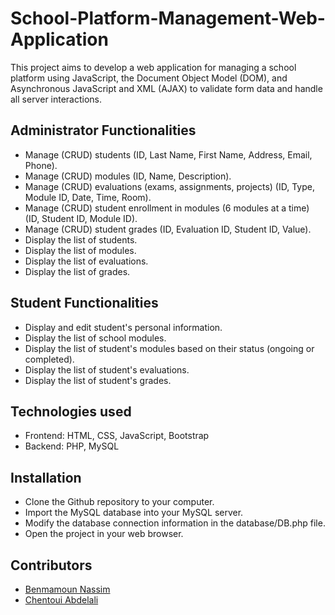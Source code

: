 # School-Platform-Management-Web-Application
This project aims to develop a web application for managing a school platform using JavaScript, the Document Object Model (DOM), and Asynchronous JavaScript and XML (AJAX) to validate form data and handle all server interactions.

## Administrator Functionalities
 - Manage (CRUD) students (ID, Last Name, First Name, Address, Email, Phone).
 - Manage (CRUD) modules (ID, Name, Description).
 - Manage (CRUD) evaluations (exams, assignments, projects) (ID, Type, Module ID, Date, Time, Room).
 - Manage (CRUD) student enrollment in modules (6 modules at a time) (ID, Student ID, Module ID).
 - Manage (CRUD) student grades (ID, Evaluation ID, Student ID, Value).
 - Display the list of students.
 - Display the list of modules.
 - Display the list of evaluations.
 - Display the list of grades.

## Student Functionalities
 - Display and edit student's personal information.
 - Display the list of school modules.
 - Display the list of student's modules based on their status (ongoing or completed).
 - Display the list of student's evaluations.
 - Display the list of student's grades.

## Technologies used
 - Frontend: HTML, CSS, JavaScript, Bootstrap
 - Backend: PHP, MySQL

## Installation
 - Clone the Github repository to your computer.
 - Import the MySQL database into your MySQL server.
 - Modify the database connection information in the database/DB.php file.
 - Open the project in your web browser.

## Contributors
 - [Benmamoun Nassim](https://github.com/nassimBenmamoun/)
 - [Chentoui Abdelali](https://github.com/AbdelaliChe)
